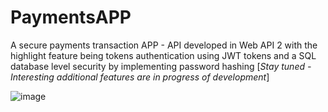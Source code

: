 # PaymentsAPP
A secure payments transaction APP - API developed in Web API 2 with the highlight feature being tokens authentication using JWT tokens and a SQL database level security by implementing password hashing [_Stay tuned - Interesting additional features are in progress of development_]

![image](https://user-images.githubusercontent.com/57678483/113749666-82dd6c00-9727-11eb-8065-4235d17390a4.png)

